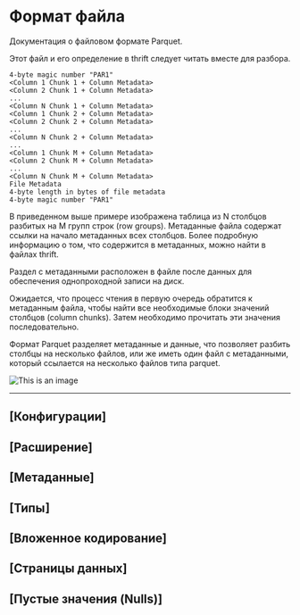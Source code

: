 # Формат файла 

Документация о файловом формате Parquet. 

Этот файл и его определение в thrift следует читать вместе для разбора. 

```
4-byte magic number "PAR1"
<Column 1 Chunk 1 + Column Metadata>
<Column 2 Chunk 1 + Column Metadata>
...
<Column N Chunk 1 + Column Metadata>
<Column 1 Chunk 2 + Column Metadata>
<Column 2 Chunk 2 + Column Metadata>
...
<Column N Chunk 2 + Column Metadata>
...
<Column 1 Chunk M + Column Metadata>
<Column 2 Chunk M + Column Metadata>
...
<Column N Chunk M + Column Metadata>
File Metadata
4-byte length in bytes of file metadata
4-byte magic number "PAR1"
```

В приведенном выше примере изображена таблица из N столбцов разбитых на M групп строк (row groups). Метаданные файла содержат ссылки на начало метаданных всех столбцов. Более подробную информацию о том, что содержится в метаданных, можно найти в файлах thrift.

Раздел с метаданными расположен в файле после данных для обеспечения однопроходной записи на диск.

Ожидается, что процесс чтения в первую очередь обратится к метаданным файла, чтобы найти все необходимые блоки значений столбцов (column chunks). Затем необходимо прочитать эти значения последовательно.

Формат Parquet разделяет метаданные и данные, что позволяет разбить столбцы на несколько файлов, или же иметь один файл с метаданными, который ссылается на несколько файлов типа parquet.

![This is an image](https://parquet.apache.org/images/FileLayout.gif)

---

## [Конфигурации]

## [Расширение]

## [Метаданные] 

## [Типы]

## [Вложенное кодирование]

## [Страницы данных]

## [Пустые значения (Nulls)] 